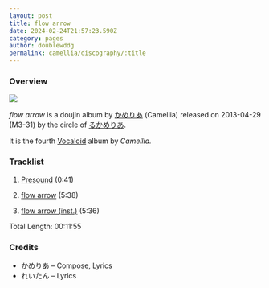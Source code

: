 ```yaml
---
layout: post
title: flow arrow
date: 2024-02-24T21:57:23.590Z
category: pages
author: doublewddg
permalink: camellia/discography/:title
---
```

### Overview

![](https://i.discogs.com/53tt6BsSGWERN4FTCpKRyZGads-aF_tHxbBANwtQLrQ/rs:fit/g:sm/q:40/h:300/w:300/czM6Ly9kaXNjb2dz/LWRhdGFiYXNlLWlt/YWdlcy9SLTE2MDM5/ODg3LTE2MDMwMzM4/NjItNzIwMi5qcGVn.jpeg)

*flow arrow* is a doujin album by [かめりあ](<{% link postsWiki/_posts/2023-12-10-camellia.md %}>) (Camellia) released on 2013-04-29 (M3-31) by the circle of [るかめりあ](#).

It is the fourth [](https://en.wikipedia.org/wiki/Vocaloid)[](https://en.wikipedia.org/wiki/Vocaloid)[Vocaloid](https://en.wikipedia.org/wiki/Vocaloid) album by *Camellia.*

### Tracklist

1. [Presound](#) (0:41)

2. [flow arrow](#) (5:38)

3. [flow arrow (inst.)](#) (5:36)

Total Length: 00:11:55

### Credits

* かめりあ – Compose, Lyrics
* れいたん – Lyrics
